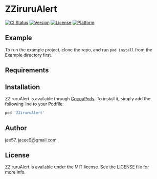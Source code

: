 # ZZiruruAlert

[![CI Status](https://img.shields.io/travis/jae57/ZZiruruAlert.svg?style=flat)](https://travis-ci.org/jae57/ZZiruruAlert)
[![Version](https://img.shields.io/cocoapods/v/ZZiruruAlert.svg?style=flat)](https://cocoapods.org/pods/ZZiruruAlert)
[![License](https://img.shields.io/cocoapods/l/ZZiruruAlert.svg?style=flat)](https://cocoapods.org/pods/ZZiruruAlert)
[![Platform](https://img.shields.io/cocoapods/p/ZZiruruAlert.svg?style=flat)](https://cocoapods.org/pods/ZZiruruAlert)

## Example

To run the example project, clone the repo, and run `pod install` from the Example directory first.

## Requirements

## Installation

ZZiruruAlert is available through [CocoaPods](https://cocoapods.org). To install
it, simply add the following line to your Podfile:

```ruby
pod 'ZZiruruAlert'
```

## Author

jae57, jaeee9@gmail.com

## License

ZZiruruAlert is available under the MIT license. See the LICENSE file for more info.
